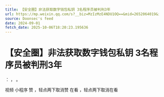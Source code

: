 ```yaml
---
title: 【安全圈】非法获取数字钱包私钥 3名程序员被判刑3年
url: https://mp.weixin.qq.com/s?__biz=MzIzMzE4NDU1OQ==&mid=2652064019&idx=2&sn=051ec4e33b2e5878ef3feabf0c749bcb
source: Doonsec's feed
date: 2024-09-01
fetch_date: 2025-10-06T18:20:23.195636
---
```


# 【安全圈】非法获取数字钱包私钥 3名程序员被判刑3年

：
，
。

视频
小程序
赞
，轻点两下取消赞
在看
，轻点两下取消在看